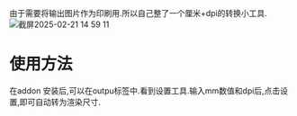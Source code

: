由于需要将输出图片作为印刷用.所以自己整了一个厘米+dpi的转换小工具.
![截屏2025-02-21 14 59 11](https://github.com/user-attachments/assets/c0a362a8-3207-4e46-aded-736732920c10)

# 使用方法
在addon 安装后,可以在outpu标签中.看到设置工具.输入mm数值和dpi后,点击设置,即可自动转为渲染尺寸.
